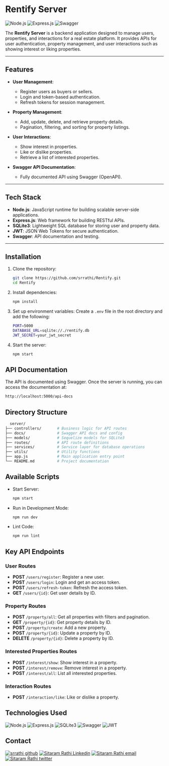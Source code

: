 # Rentify Server

![Node.js](https://img.shields.io/badge/Node.js-v20.x-green)
![Express.js](https://img.shields.io/badge/Express.js-4.x-blue)
![Swagger](https://img.shields.io/badge/Swagger-OpenAPI-yellow)

The **Rentify Server** is a backend application designed to manage users, properties, and interactions for a real estate platform. It provides APIs for user authentication, property management, and user interactions such as showing interest or liking properties.

---

## Features

- **User Management**:
  - Register users as buyers or sellers.
  - Login and token-based authentication.
  - Refresh tokens for session management.

- **Property Management**:
  - Add, update, delete, and retrieve property details.
  - Pagination, filtering, and sorting for property listings.

- **User Interactions**:
  - Show interest in properties.
  - Like or dislike properties.
  - Retrieve a list of interested properties.

- **Swagger API Documentation**:
  - Fully documented API using Swagger (OpenAPI).

---

## Tech Stack

- **Node.js**: JavaScript runtime for building scalable server-side applications.
- **Express.js**: Web framework for building RESTful APIs.
- **SQLite3**: Lightweight SQL database for storing user and property data.
- **JWT**: JSON Web Tokens for secure authentication.
- **Swagger**: API documentation and testing.

---

## Installation

1. Clone the repository:
    ```bash
    git clone https://github.com/srrathi/Rentify.git
    cd Rentify
    ```
2. Install dependencies:
    ```bash
    npm install
    ```
3. Set up environment variables: Create a `.env` file in the root directory and add the following:
    ```bash
    PORT=5000
    DATABASE_URL=sqlite://./rentify.db
    JWT_SECRET=your_jwt_secret
    ```
4. Start the server:
    ```bash
    npm start
    ```

## API Documentation
The API is documented using Swagger. Once the server is running, you can access the documentation at:

  ```bash
  http://localhost:5000/api-docs
  ```

## Directory Structure
  ```bash
    server/
  ├── controllers/       # Business logic for API routes
  ├── docs/              # Swagger API docs and config
  ├── models/            # Sequelize models for SQLite3
  ├── routes/            # API route definitions
  ├── services/          # Service layer for database operations
  ├── utils/             # Utility functions
  ├── app.js             # Main application entry point
  └── README.md          # Project documentation
  ```

## Available Scripts
- Start Server:
  ```bash
  npm start
  ```
- Run in Development Mode:
  ```bash
  npm run dev
  ```
- Lint Code:
  ```bash
  npm run lint
  ```

## Key API Endpoints

### User Routes

- **POST** `/users/register`: Register a new user.  
- **POST** `/users/login`: Login and get an access token.  
- **POST** `/users/refresh-token`: Refresh the access token.  
- **GET** `/users/{id}`: Get user details by ID.  

### Property Routes

- **POST** `/property/all`: Get all properties with filters and pagination.  
- **GET** `/property/{id}`: Get property details by ID.  
- **POST** `/property/create`: Add a new property.  
- **POST** `/property/{id}`: Update a property by ID.  
- **DELETE** `/property/{id}`: Delete a property by ID.  

### Interested Properties Routes

- **POST** `/interest/show`: Show interest in a property.  
- **POST** `/interest/remove`: Remove interest in a property.  
- **POST** `/interest/all`: List all interested properties.  

### Interaction Routes

- **POST** `/interaction/like`: Like or dislike a property.  

## Technologies Used

![Node.js](https://img.shields.io/badge/Node.js-%23339933.svg?style=for-the-badge&logo=node.js&logoColor=white)
![Express.js](https://img.shields.io/badge/Express.js-%23000000.svg?style=for-the-badge&logo=express&logoColor=white)
![SQLite3](https://img.shields.io/badge/SQLite3-%23003B57.svg?style=for-the-badge&logo=sqlite&logoColor=white)
![Swagger](https://img.shields.io/badge/Swagger-%23Clojure.svg?style=for-the-badge&logo=swagger&logoColor=white)
![JWT](https://img.shields.io/badge/JWT-%23FF5733.svg?style=for-the-badge&logo=jsonwebtokens&logoColor=white)

## Contact
[![srrathi github](https://img.shields.io/badge/GitHub-100000?style=for-the-badge&logo=github&logoColor=white)](https://github.com/srrathi)
[![Sitaram Rathi Linkedin](https://img.shields.io/badge/LinkedIn-0077B5?style=for-the-badge&logo=linkedin&logoColor=white)](https://www.linkedin.com/in/sitaram-rathi-519152197/)
[![Sitaram Rathi email](https://img.shields.io/badge/Gmail-D14836?style=for-the-badge&logo=gmail&logoColor=white)](mailto:srrathi2000@gmail.com)
[![Sitaram Rathi twitter](https://img.shields.io/badge/Twitter-1DA1F2?style=for-the-badge&logo=twitter&logoColor=white)](https://twitter.com/SitaramRathi5)

